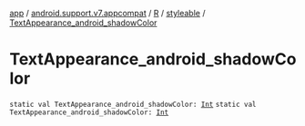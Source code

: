 [app](../../../index.md) / [android.support.v7.appcompat](../../index.md) / [R](../index.md) / [styleable](index.md) / [TextAppearance_android_shadowColor](./-text-appearance_android_shadow-color.md)

# TextAppearance_android_shadowColor

`static val TextAppearance_android_shadowColor: `[`Int`](https://kotlinlang.org/api/latest/jvm/stdlib/kotlin/-int/index.html)
`static val TextAppearance_android_shadowColor: `[`Int`](https://kotlinlang.org/api/latest/jvm/stdlib/kotlin/-int/index.html)